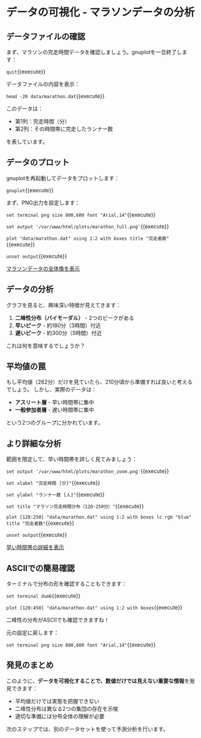 # データの可視化 - マラソンデータの分析

## データファイルの確認

まず、マラソンの完走時間データを確認しましょう。gnuplotを一旦終了します：

`quit`{{execute}}

データファイルの内容を表示：

`head -20 data/marathon.dat`{{execute}}

このデータは：
- 第1列：完走時間（分）
- 第2列：その時間帯に完走したランナー数

を表しています。

## データのプロット

gnuplotを再起動してデータをプロットします：

`gnuplot`{{execute}}

まず、PNG出力を設定します：

`set terminal png size 800,600 font "Arial,14"`{{execute}}

`set output '/var/www/html/plots/marathon_full.png'`{{execute}}

`plot "data/marathon.dat" using 1:2 with boxes title "完走者数"`{{execute}}

`unset output`{{execute}}

[マラソンデータの全体像を表示]({{TRAFFIC_HOST1_80}}/plots/marathon_full.png)

## データの分析

グラフを見ると、興味深い特徴が見えてきます：

1. **二峰性分布（バイモーダル）** - 2つのピークがある
2. **早いピーク** - 約180分（3時間）付近
3. **遅いピーク** - 約300分（5時間）付近

これは何を意味するでしょうか？

## 平均値の罠

もし平均値（282分）だけを見ていたら、210分頃から準備すれば良いと考えるでしょう。
しかし、実際のデータは：

- **アスリート層** - 早い時間帯に集中
- **一般参加者層** - 遅い時間帯に集中

という2つのグループに分かれています。

## より詳細な分析

範囲を限定して、早い時間帯を詳しく見てみましょう：

`set output '/var/www/html/plots/marathon_zoom.png'`{{execute}}

`set xlabel "完走時間 [分]"`{{execute}}

`set ylabel "ランナー数 [人]"`{{execute}}

`set title "マラソン完走時間分布（120-250分）"`{{execute}}

`plot [120:250] "data/marathon.dat" using 1:2 with boxes lc rgb "blue" title "完走者数"`{{execute}}

`unset output`{{execute}}

[早い時間帯の詳細を表示]({{TRAFFIC_HOST1_80}}/plots/marathon_zoom.png)

## ASCIIでの簡易確認

ターミナルで分布の形を確認することもできます：

`set terminal dumb`{{execute}}

`plot [120:450] "data/marathon.dat" using 1:2 with boxes`{{execute}}

二峰性の分布がASCIIでも確認できますね！

元の設定に戻します：

`set terminal png size 800,600 font "Arial,14"`{{execute}}

## 発見のまとめ

このように、**データを可視化することで、数値だけでは見えない重要な情報**を発見できます：

- 平均値だけでは実態を把握できない
- 二峰性分布は異なる2つの集団の存在を示唆
- 適切な準備には分布全体の理解が必要

次のステップでは、別のデータセットを使って予測分析を行います。